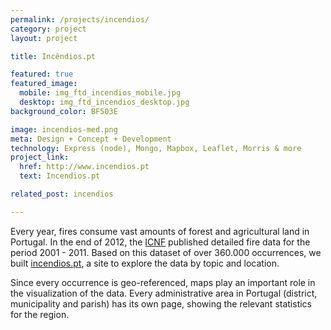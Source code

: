 ```yaml
---
permalink: /projects/incendios/
category: project
layout: project

title: Incêndios.pt

featured: true
featured_image:
  mobile: img_ftd_incendios_mobile.jpg
  desktop: img_ftd_incendios_desktop.jpg
background_color: BF503E

image: incendios-med.png
meta: Design + Concept + Development
technology: Express (node), Mongo, Mapbox, Leaflet, Morris & more 
project_link:
  href: http://www.incendios.pt
  text: Incendios.pt

related_post: incendios

---
```

Every year, fires consume vast amounts of forest and agricultural land in Portugal. In the end of 2012, the [ICNF](http://www.icnf.pt) published detailed fire data for the period 2001 - 2011. Based on this dataset of over 360.000 occurrences, we built [incendios.pt](http://www.incendios.pt), a site to explore the data by topic and location.

Since every occurrence is geo-referenced, maps play an important role in the visualization of the data. Every administrative area in Portugal (district, municipality and parish) has its own page, showing the relevant statistics for the region.